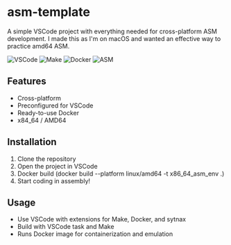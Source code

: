 # asm-template

A simple VSCode project with everything needed for cross-platform ASM development. I made this as I'm on macOS and wanted an effective way to practice amd64 ASM.

![VSCode](https://img.shields.io/badge/VSCode-007ACC?style=for-the-badge&logo=visual-studio-code&logoColor=white)
![Make](https://img.shields.io/badge/Make-000000?style=for-the-badge&logo=makefile&logoColor=white)
![Docker](https://img.shields.io/badge/Docker-2496ED?style=for-the-badge&logo=docker&logoColor=white)
![ASM](https://img.shields.io/badge/ASM-4EAA25?style=for-the-badge&logo=hashnode&logoColor=white)

## Features
- Cross-platform
- Preconfigured for VSCode
- Ready-to-use Docker
- x84_64 / AMD64

## Installation
1. Clone the repository
2. Open the project in VSCode
3. Docker build (docker build --platform linux/amd64 -t x86_64_asm_env .)
4. Start coding in assembly!

## Usage
- Use VSCode with extensions for Make, Docker, and sytnax
- Build with VSCode task and Make
- Runs Docker image for containerization and emulation
